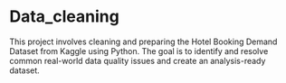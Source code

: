 # Data_cleaning
This project involves cleaning and preparing the Hotel Booking Demand Dataset from Kaggle using Python. The goal is to identify and resolve common real-world data quality issues and create an analysis-ready dataset.
